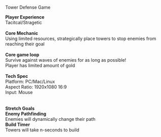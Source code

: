 Tower Defense Game

**Player Experience**<br/>
Tacitcal/Stragetic<br/><br/>
**Core Mechanic**<br/>
Using limited resources, strategically place towers to stop enemies from reaching their goal<br/><br/>
**Core game loop**<br/>
Survive against waves of enemies for as long as possible!<br/>
Player has limited amount of gold<br/>
<br/>
**Tech Spec**<br/>
Platform: PC/Mac/Linux<br/>
Aspect Ratio: 1920x1080 16:9<br/>
Input: Mouse<br/>
<br/>
<br/>
**Stretch Goals**<br/>
**Enemy Pathfinding**<br/>
Enemies will dynamically change their path<br/>
**Build Timer**<br/>
Towers will take n-seconds to build<br/>
